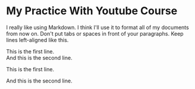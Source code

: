 # My Practice With Youtube Course
I really like using Markdown.
I think I'll use it to format all of my documents from now on.
Don't put tabs or spaces in front of your paragraphs.
Keep lines left-aligned like this.

This is the first line.  
And this is the second line.

This is the first line.  

And this is the second line.
